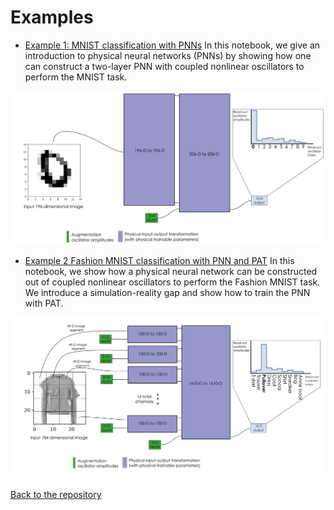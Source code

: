 # Examples

- [Example 1: MNIST classification with PNNs](https://github.com/mcmahon-lab/physics-aware-training_trial/blob/master/Example%201%20MNIST%20classification%20with%20PNN.ipynb) 
In this notebook, we give an introduction to physical neural networks (PNNs) by showing how one can construct a two-layer PNN with coupled nonlinear oscillators to perform the MNIST task. 

<img src="images/Ex1_scheme.png" width="800">

- [Example 2 Fashion MNIST classification with PNN and PAT](https://github.com/mcmahon-lab/physics-aware-training_trial/blob/master/Example%202%20Fashion%20MNIST%20classification%20with%20PNN%20and%20PAT.ipynb)
In this notebook, we show how a physical neural network can be constructed out of coupled nonlinear oscillators to perform the Fashion MNIST task. We introduce a simulation-reality gap and show how to train the PNN with PAT.

<img src="images/Ex2_scheme.png" width="800">

[Back to the repository](https://github.com/mcmahon-lab/physics-aware-training_trial)